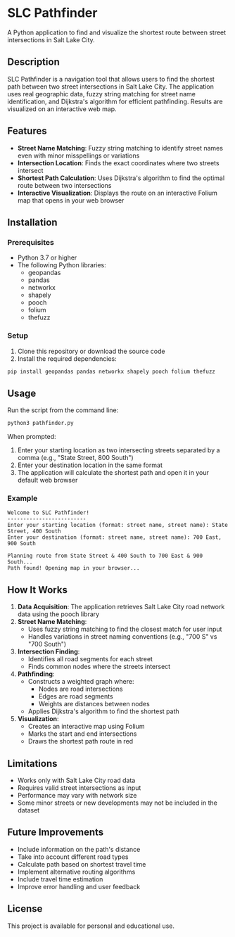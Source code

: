 # SLC Pathfinder

A Python application to find and visualize the shortest route between street intersections in Salt Lake City.

## Description

SLC Pathfinder is a navigation tool that allows users to find the shortest path between two street intersections in Salt Lake City. The application uses real geographic data, fuzzy string matching for street name identification, and Dijkstra's algorithm for efficient pathfinding. Results are visualized on an interactive web map.

## Features

- **Street Name Matching**: Fuzzy string matching to identify street names even with minor misspellings or variations
- **Intersection Location**: Finds the exact coordinates where two streets intersect
- **Shortest Path Calculation**: Uses Dijkstra's algorithm to find the optimal route between two intersections
- **Interactive Visualization**: Displays the route on an interactive Folium map that opens in your web browser

## Installation

### Prerequisites

- Python 3.7 or higher
- The following Python libraries:
  - geopandas
  - pandas
  - networkx
  - shapely
  - pooch
  - folium
  - thefuzz

### Setup

1. Clone this repository or download the source code
2. Install the required dependencies:

```bash
pip install geopandas pandas networkx shapely pooch folium thefuzz
```

## Usage

Run the script from the command line:

```bash
python3 pathfinder.py
```

When prompted:
1. Enter your starting location as two intersecting streets separated by a comma (e.g., "State Street, 800 South")
2. Enter your destination location in the same format
3. The application will calculate the shortest path and open it in your default web browser

### Example

```
Welcome to SLC Pathfinder!
-------------------------
Enter your starting location (format: street name, street name): State Street, 400 South
Enter your destination (format: street name, street name): 700 East, 900 South

Planning route from State Street & 400 South to 700 East & 900 South...
Path found! Opening map in your browser...
```

## How It Works

1. **Data Acquisition**: The application retrieves Salt Lake City road network data using the pooch library
2. **Street Name Matching**: 
   - Uses fuzzy string matching to find the closest match for user input
   - Handles variations in street naming conventions (e.g., "700 S" vs "700 South")
3. **Intersection Finding**:
   - Identifies all road segments for each street
   - Finds common nodes where the streets intersect
4. **Pathfinding**:
   - Constructs a weighted graph where:
     - Nodes are road intersections
     - Edges are road segments
     - Weights are distances between nodes
   - Applies Dijkstra's algorithm to find the shortest path
5. **Visualization**:
   - Creates an interactive map using Folium
   - Marks the start and end intersections
   - Draws the shortest path route in red

## Limitations

- Works only with Salt Lake City road data
- Requires valid street intersections as input
- Performance may vary with network size
- Some minor streets or new developments may not be included in the dataset

## Future Improvements
- Include information on the path's distance
- Take into account different road types
- Calculate path based on shortest travel time
- Implement alternative routing algorithms
- Include travel time estimation
- Improve error handling and user feedback

## License

This project is available for personal and educational use.
